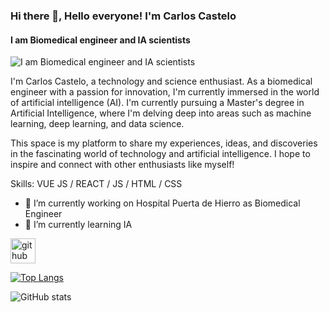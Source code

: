 ### Hi there 👋, Hello everyone! I'm Carlos Castelo
#### I am Biomedical engineer and IA scientists 
![I am Biomedical engineer and IA scientists ](https://arturssmirnovs.github.io/github-profile-readme-generator/images/banner.png)

I'm Carlos Castelo, a technology and science enthusiast. As a biomedical engineer with a passion for innovation, I'm currently immersed in the world of artificial intelligence (AI). I'm currently pursuing a Master's degree in Artificial Intelligence, where I'm delving deep into areas such as machine learning, deep learning, and data science.

This space is my platform to share my experiences, ideas, and discoveries in the fascinating world of technology and artificial intelligence. I hope to inspire and connect with other enthusiasts like myself!

Skills: VUE JS / REACT / JS / HTML / CSS

- 🔭 I’m currently working on Hospital Puerta de Hierro as Biomedical Engineer 
- 🌱 I’m currently learning IA 


[<img src='https://cdn.jsdelivr.net/npm/simple-icons@3.0.1/icons/github.svg' alt='github' height='40'>](https://github.com/Rhydrus)  

[![Top Langs](https://github-readme-stats.vercel.app/api/top-langs/?username=Rhydrus)](https://github.com/anuraghazra/github-readme-stats)

![GitHub stats](https://github-readme-stats.vercel.app/api?username=Rhydrus&show_icons=true)  

